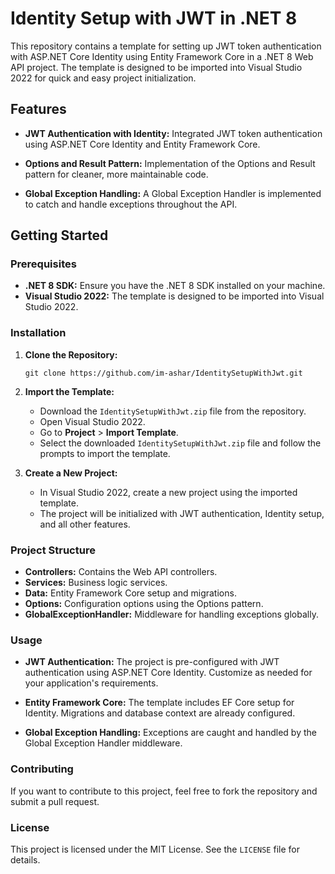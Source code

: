 # Identity Setup with JWT in .NET 8

This repository contains a template for setting up JWT token authentication with ASP.NET Core Identity using Entity Framework Core in a .NET 8 Web API project. The template is designed to be imported into Visual Studio 2022 for quick and easy project initialization.

## Features

- **JWT Authentication with Identity:** 
  Integrated JWT token authentication using ASP.NET Core Identity and Entity Framework Core.

- **Options and Result Pattern:**
  Implementation of the Options and Result pattern for cleaner, more maintainable code.

- **Global Exception Handling:**
  A Global Exception Handler is implemented to catch and handle exceptions throughout the API.

## Getting Started

### Prerequisites

- **.NET 8 SDK:** Ensure you have the .NET 8 SDK installed on your machine.
- **Visual Studio 2022:** The template is designed to be imported into Visual Studio 2022.

### Installation

1. **Clone the Repository:**
   ```
   git clone https://github.com/im-ashar/IdentitySetupWithJwt.git
   ```

2. **Import the Template:**
   - Download the `IdentitySetupWithJwt.zip` file from the repository.
   - Open Visual Studio 2022.
   - Go to **Project** > **Import Template**.
   - Select the downloaded `IdentitySetupWithJwt.zip` file and follow the prompts to import the template.

3. **Create a New Project:**
   - In Visual Studio 2022, create a new project using the imported template.
   - The project will be initialized with JWT authentication, Identity setup, and all other features.

### Project Structure

- **Controllers:** Contains the Web API controllers.
- **Services:** Business logic services.
- **Data:** Entity Framework Core setup and migrations.
- **Options:** Configuration options using the Options pattern.
- **GlobalExceptionHandler:** Middleware for handling exceptions globally.

### Usage

- **JWT Authentication:** 
  The project is pre-configured with JWT authentication using ASP.NET Core Identity. Customize as needed for your application's requirements.

- **Entity Framework Core:** 
  The template includes EF Core setup for Identity. Migrations and database context are already configured.

- **Global Exception Handling:** 
  Exceptions are caught and handled by the Global Exception Handler middleware.

### Contributing

If you want to contribute to this project, feel free to fork the repository and submit a pull request.

### License

This project is licensed under the MIT License. See the `LICENSE` file for details.
```
